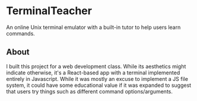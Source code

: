 # TerminalTeacher

An online Unix terminal emulator with a built-in tutor to help users learn commands.


## About

I built this project for a web development class. While its aesthetics might indicate otherwise, it's a React-based app with a terminal implemented entirely in Javascript. While it was mostly an excuse to implement a JS file system, it could have some educational value if it was expanded to suggest that users try things such as different command options/arguments.
